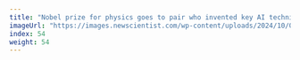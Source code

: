 ```yaml
---
title: "Nobel prize for physics goes to pair who invented key AI techniques"
imageUrl: "https://images.newscientist.com/wp-content/uploads/2024/10/08110301/SEI_224873524.jpg?width=788"
index: 54
weight: 54
---
```

